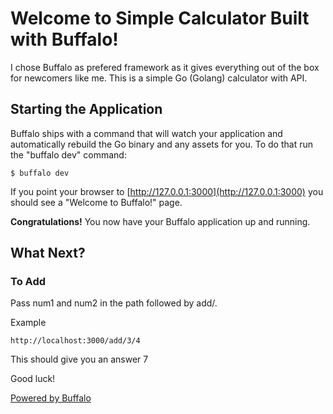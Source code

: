 # Welcome to Simple Calculator Built with Buffalo!

I chose Buffalo as prefered framework as it gives everything out of the box for newcomers like me. This is a simple Go (Golang) calculator with API.

## Starting the Application

Buffalo ships with a command that will watch your application and automatically rebuild the Go binary and any assets for you. To do that run the "buffalo dev" command:

	$ buffalo dev

If you point your browser to [http://127.0.0.1:3000](http://127.0.0.1:3000) you should see a "Welcome to Buffalo!" page.

**Congratulations!** You now have your Buffalo application up and running.

## What Next?

### To Add

Pass num1 and num2 in the path followed by add/.

Example

	http://localhost:3000/add/3/4

This should give you an answer 7


Good luck!

[Powered by Buffalo](http://gobuffalo.io)
